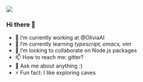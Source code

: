 ![](https://media0.giphy.com/media/hp4AjXQLO4s0hewg4s/giphy.gif)
### Hi there 👋

- 🔭 I’m currently working at @OliviaAI
- 🌱 I’m currently learning *typescript, emacs, vim*
- 👯 I’m looking to collaborate on Node.js packages
- 📫 How to reach me: gitter?
- 💬 Ask me about anything :)
- ⚡ Fun fact: I like exploring caves

